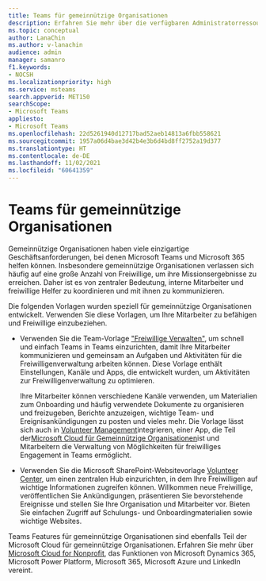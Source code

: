 ```yaml
---
title: Teams für gemeinnützige Organisationen
description: Erfahren Sie mehr über die verfügbaren Administratorressourcen, um Teams für Ihre gemeinnützige Organisation zu verwalten und optimal zu nutzen.
ms.topic: conceptual
author: LanaChin
ms.author: v-lanachin
audience: admin
manager: samanro
f1.keywords:
- NOCSH
ms.localizationpriority: high
ms.service: msteams
search.appverid: MET150
searchScope:
- Microsoft Teams
appliesto:
- Microsoft Teams
ms.openlocfilehash: 22d5261940d12717bad52aeb14813a6fbb558621
ms.sourcegitcommit: 1957a06d4bae3d42b4e3b6d4bd8ff2752a19d377
ms.translationtype: HT
ms.contentlocale: de-DE
ms.lasthandoff: 11/02/2021
ms.locfileid: "60641359"
---
```

# <a name="teams-for-nonprofit-organizations"></a>Teams für gemeinnützige Organisationen

Gemeinnützige Organisationen haben viele einzigartige Geschäftsanforderungen, bei denen Microsoft Teams und Microsoft 365 helfen können. Insbesondere gemeinnützige Organisationen verlassen sich häufig auf eine große Anzahl von Freiwillige, um ihre Missionsergebnisse zu erreichen. Daher ist es von zentraler Bedeutung, interne Mitarbeiter und freiwillige Helfer zu koordinieren und mit ihnen zu kommunizieren.

Die folgenden Vorlagen wurden speziell für gemeinnützige Organisationen entwickelt. Verwenden Sie diese Vorlagen, um Ihre Mitarbeiter zu befähigen und Freiwillige einzubeziehen.

- Verwenden Sie die Team-Vorlage ["Freiwillige Verwalten"](../team-templates-nonprofit.md), um schnell und einfach Teams in Teams einzurichten, damit Ihre Mitarbeiter kommunizieren und gemeinsam an Aufgaben und Aktivitäten für die Freiwilligenverwaltung arbeiten können. Diese Vorlage enthält Einstellungen, Kanäle und Apps, die entwickelt wurden, um Aktivitäten zur Freiwilligenverwaltung zu optimieren.

    Ihre Mitarbeiter können verschiedene Kanäle verwenden, um Materialien zum Onboarding und häufig verwendete Dokumente zu organisieren und freizugeben, Berichte anzuzeigen, wichtige Team- und Ereignisankündigungen zu posten und vieles mehr. Die Vorlage lässt sich auch in [Volunteer Management](/dynamics365/industry/nonprofit/volunteer-management-use)integrieren, einer App, die Teil der[Microsoft Cloud für Gemeinnützige Organisationen](/industry/nonprofit)ist und Mitarbeitern die Verwaltung von Möglichkeiten für freiwilliges Engagement in Teams ermöglicht.

- Verwenden Sie die Microsoft SharePoint-Websitevorlage [ Volunteer Center](https://support.microsoft.com/office/use-the-sharepoint-volunteer-center-template-b2ddd3b5-eb1a-425d-b059-a51ed9bff819), um einen zentralen Hub einzurichten, in dem Ihre Freiwilligen auf wichtige Informationen zugreifen können. Willkommen neue Freiwillige, veröffentlichen Sie Ankündigungen, präsentieren Sie bevorstehende Ereignisse und stellen Sie Ihre Organisation und Mitarbeiter vor. Bieten Sie einfachen Zugriff auf Schulungs- und Onboardingmaterialien sowie wichtige Websites.

Teams Features für gemeinnützige Organisationen sind ebenfalls Teil der Microsoft Cloud für gemeinnützige Organisationen. Erfahren Sie mehr über [Microsoft Cloud for Nonprofit](/industry/nonprofit), das Funktionen von Microsoft Dynamics 365, Microsoft Power Platform, Microsoft 365, Microsoft Azure und LinkedIn vereint.